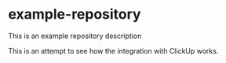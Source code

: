 # example-repository

This is an example repository description

This is an attempt to see how the integration with ClickUp works. 
